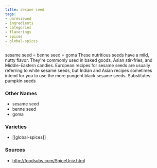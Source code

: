 ```yaml
---
title: sesame seed
tags:
- unreviewed
- ingredients
- categories
- flavorings
- spices
- global-spices
---
```

sesame seed = benne seed = goma These nutritious seeds have a mild, nutty flavor. They're commonly used in baked goods, Asian stir-fries, and Middle-Eastern candies. European recipes for sesame seeds are usually referring to white sesame seeds, but Indian and Asian recipes sometimes intend for you to use the more pungent black sesame seeds. Substitutes: pumpkin seeds

### Other Names

* sesame seed
* benne seed
* goma

### Varieties

* [[global-spices]]

### Sources
* http://foodsubs.com/SpiceUniv.html
